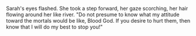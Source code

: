 Sarah's eyes flashed. She took a step forward, her gaze scorching, her hair flowing around her like river. "Do not presume to know what my attitude toward the mortals would be like, Blood God. If you desire to hurt them, then know that I will do my best to stop you!"